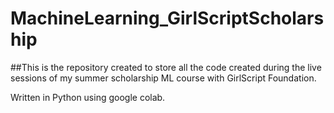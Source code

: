 # MachineLearning_GirlScriptScholarship

##This is the repository created to store all the code created during the live sessions of my summer scholarship ML course with GirlScript Foundation.

Written in Python using google colab.


